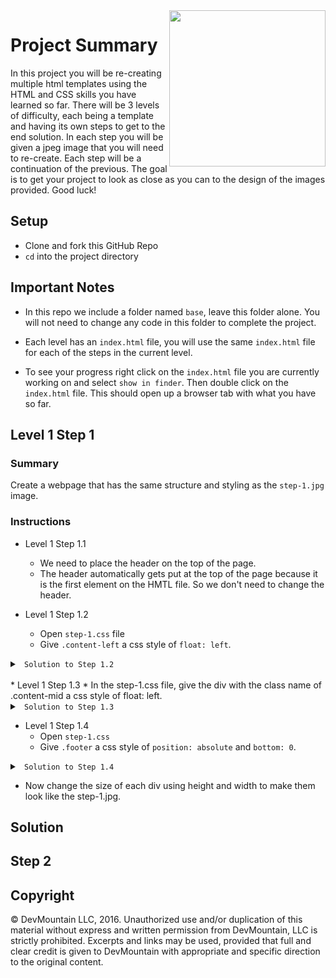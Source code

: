 <!-- # HTML-CSS-Practice-Problems

<img src="https://devmounta.in/img/logowhiteblue.png" width="250" align="right">


##Objective

Understand HTML & CSS

##Directions

* Fork this repo then clone your fork onto your local machine.
* Each level is broken up into three steps. Each step contains an image and a css file.
* The objective is to have a finished product that looks as close to the design as possible.
* Inside the index.html file you  will see the different practice problems. For example Step-1.1 would be step 1 question 1.
* Start with level 1 step 1 question 1 and work your way through the problems
* Your first step should be connecting your CSS files to the index.html
* In every level we have included the possible solution folder please only look at this as a last resort or if you are finished with all the steps and want to see how your solution compares -->

<img src="https://devmounta.in/img/logowhiteblue.png" width="250" align="right">

# Project Summary

In this project you will be re-creating multiple html templates using the HTML and CSS skills you have learned so far. There will be 3 levels of difficulty, each being a template and having its own steps to get to the end solution. In each step you will be given a jpeg image that you will need to re-create. Each step will be a continuation of the previous. The goal is to get your project to look as close as you can to the design of the images provided. Good luck!

## Setup

* Clone and fork this GitHub Repo
* `cd` into the project directory

## Important Notes

* In this repo we include a folder named `base`, leave this folder alone. You will not need to change any code in this folder to complete the project.

* Each level has an `index.html` file, you will use the same `index.html` file for each of the steps in the current level.

* To see your progress right click on the `index.html` file you are currently working on and select `show in finder`. Then double click on the `index.html` file. This should open up a browser tab with what you have so far.

## Level 1 Step 1

### Summary

Create a webpage that has the same structure and styling as the `step-1.jpg` image.

### Instructions

* Level 1 Step 1.1
  * We need to place the header on the top of the page.
  * The header automatically gets put at the top of the page because it is the first element on the HMTL file. So we don't need to change the header.

* Level 1 Step 1.2
  * Open `step-1.css` file
  * Give `.content-left` a css style of `float: left`.

<details>

<summary> <code> Solution to Step 1.2 </code> </summary>

```css
.content-left{
  width: 33.3%;
  <!-- this height is a placeholder. You will need to make some adjustments to get this container to look like the design -->
  height: 100px;
  background: #565555;
  float: left;
}
```

</details>

<br/>
* Level 1 Step 1.3
* In the step-1.css file, give the div with the class name of .content-mid a css style of float: left.

<details>

<summary> <code> Solution to Step 1.3 </code> </summary>

```css
.content-mid {
    width: 66.3%;
    <!-- this height is a placeholder. You will need to make some adjustment to get this container to look like the design -->
    height: 100px;
    background: #B0B0B0;
    float: left;
}
```

</details>

* Level 1 Step 1.4
  * Open `step-1.css`
  * Give `.footer` a css style of `position: absolute` and `bottom: 0`.

<details>

<summary> <code> Solution to Step 1.4 </code> </summary>

```css
.footer {
    width: 100%;
    height: 100px;
    background: #3A3A3A;
    position: absolute;
    bottom: 0;
}
```

</details>

* Now change the size of each div using height and width to make them look like the step-1.jpg.









## Solution

## Step 2

## Copyright

© DevMountain LLC, 2016. Unauthorized use and/or duplication of this material without express and written permission from DevMountain, LLC is strictly prohibited. Excerpts and links may be used, provided that full and clear credit is given to DevMountain with appropriate and specific direction to the original content.
